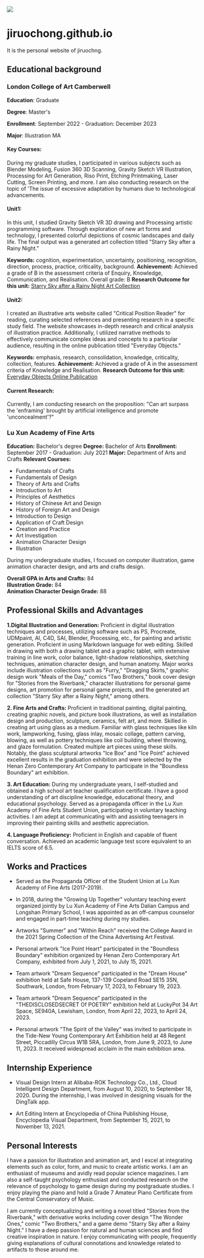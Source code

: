 [![](https://img.shields.io/badge/Personal_Website-jiruochong.github.io-4DCBEB)](https://jiruochong.github.io/index.html)
# jiruochong.github.io
It is the personal  website  of jiruochng.


## Educational background

### London College of Art Camberwell

**Education**: Graduate

**Degree**: Master's

**Enrollment**: September 2022 - Graduation: December 2023

**Major**: Illustration MA

#### Key Courses:
During my graduate studies, I participated in various subjects such as Blender Modeling, Fusion 360 3D Scanning, Gravity Sketch VR Illustration, Processing for Art Generation, Riso Print, Etching Printmaking, Laser Cutting, Screen Printing, and more. I am also conducting research on the topic of 'The issue of excessive adaptation by humans due to technological advancements.

#### Unit1:
In this unit, I studied Gravity Sketch VR 3D drawing and Processing artistic programming software. Through exploration of new art forms and technology, I presented colorful depictions of cosmic landscapes and daily life. The final output was a generated art collection titled "Starry Sky after a Rainy Night."

**Keywords:** cognition, experimentation, uncertainty, positioning, recognition, direction, process, practice, criticality, background.
**Achievement:** Achieved a grade of B in the assessment criteria of Enquiry, Knowledge, Communication, and Realisation. Overall grade: B
**Research Outcome for this unit:** [Starry Sky after a Rainy Night Art Collection](https://www.bilibili.com/video/BV1tG4y1A7Ha/?share_source=copy_web&vd_source=9b0de4b748548e229dda3aac351d9d4a)


#### Unit2:
I created an illustrative arts website called "Critical Position Reader" for reading, curating selected references and presenting research in a specific study field. The website showcases in-depth research and critical analysis of illustration practice. Additionally, I utilized narrative methods to effectively communicate complex ideas and concepts to a particular audience, resulting in the online publication titled "Everyday Objects."

**Keywords:** emphasis, research, consolidation, knowledge, criticality, collection, features.
**Achievement:** Achieved a grade of A in the assessment criteria of Knowledge and Realisation.
**Research Outcome for this unit:** [Everyday Objects Online Publication](https://readymag.com/u3481658947/4244225/)


#### Current Research:
Currently, I am conducting research on the proposition: "Can art surpass the 'enframing' brought by artificial intelligence and promote 'unconcealment'?"

### Lu Xun Academy of Fine Arts

**Education:** Bachelor's degree
**Degree:** Bachelor of Arts
**Enrollment:** September 2017 - Graduation: July 2021
**Major:** Department of Arts and Crafts
**Relevant Courses:**
- Fundamentals of Crafts
- Fundamentals of Design
- Theory of Arts and Crafts
- Introduction to Art
- Principles of Aesthetics
- History of Chinese Art and Design
- History of Foreign Art and Design
- Introduction to Design
- Application of Craft Design
- Creation and Practice
- Art Investigation
- Animation Character Design
- Illustration

During my undergraduate studies, I focused on computer illustration, game animation character design, and arts and crafts design.

**Overall GPA in Arts and Crafts:** 84  
**Illustration Grade:** 84  
**Animation Character Design Grade:** 88  

## Professional Skills and Advantages ##

**1.Digital Illustration and Generation:** Proficient in digital illustration techniques and processes, utilizing software such as PS, Procreate, UDMpaint, AI, C4D, SAI, Blender, Processing, etc., for painting and artistic generation. Proficient in using Markdown language for web editing. Skilled in drawing with both a drawing tablet and a graphic tablet, with extensive training in line work, color balance, light-shadow relationships, sketching techniques, animation character design, and human anatomy. Major works include illustration collections such as "Furry," "Dragging Skirts," graphic design work "Meals of the Day," comics "Two Brothers," book cover design for "Stories from the Riverbank," character illustrations for personal game designs, art promotion for personal game projects, and the generated art collection "Starry Sky after a Rainy Night," among others.

**2. Fine Arts and Crafts:**
   Proficient in traditional painting, digital painting, creating graphic novels, and picture book illustrations, as well as installation design and production, sculpture, ceramics, felt art, and more. Skilled in creating art using glass as a medium. Familiar with glass techniques like kiln work, lampworking, fusing, glass inlay, mosaic collage, pattern carving, blowing, as well as pottery techniques like coil building, wheel throwing, and glaze formulation. Created multiple art pieces using these skills. Notably, the glass sculptural artworks "Ice Box" and "Ice Point" achieved excellent results in the graduation exhibition and were selected by the Henan Zero Contemporary Art Company to participate in the "Boundless Boundary" art exhibition.

**3. Art Education:**
   During my undergraduate years, I self-studied and obtained a high school art teacher qualification certificate. I have a good understanding of art discipline knowledge, educational theory, and educational psychology. Served as a propaganda officer in the Lu Xun Academy of Fine Arts Student Union, participating in voluntary teaching activities. I am adept at communicating with and assisting teenagers in improving their painting skills and aesthetic appreciation.

**4. Language Proficiency:**
   Proficient in English and capable of fluent conversation. Achieved an academic language test score equivalent to an IELTS score of 6.5.

## Works and Practices ##

- Served as the Propaganda Officer of the Student Union at Lu Xun Academy of Fine Arts (2017-2019).

- In 2018, during the "Growing Up Together" voluntary teaching event organized jointly by Lu Xun Academy of Fine Arts Dalian Campus and Longshan Primary School, I was appointed as an off-campus counselor and engaged in part-time teaching during my studies.

- Artworks "Summer" and "Within Reach" received the College Award in the 2021 Spring Collection of the China Advertising Art Festival.

- Personal artwork "Ice Point Heart" participated in the "Boundless Boundary" exhibition organized by Henan Zero Contemporary Art Company, exhibited from July 1, 2021, to July 15, 2021.

- Team artwork "Dream Sequence" participated in the "Dream House" exhibition held at Safe House, 137-139 Copeland Road SE15 3SN, Southwark, London, from February 17, 2023, to February 19, 2023.

- Team artwork "Dream Sequence" participated in the "THEDISCLOSEDSECRET Of POETRY" exhibition held at LuckyPot 34 Art Space, SE940A, Lewisham, London, from April 22, 2023, to April 24, 2023.

- Personal artwork "The Spirit of the Valley" was invited to participate in the Tide-New Young Contemporary Art Exhibition held at 48 Regent Street, Piccadilly Circus W1B 5RA, London, from June 9, 2023, to June 11, 2023. It received widespread acclaim in the main exhibition area.

## Internship Experience ##

- Visual Design Intern at Alibaba-ROK Technology Co., Ltd., Cloud Intelligent Design Department, from August 10, 2020, to September 18, 2020. During the internship, I was involved in designing visuals for the DingTalk app.

- Art Editing Intern at Encyclopedia of China Publishing House, Encyclopedia Visual Department, from September 15, 2021, to November 13, 2021.

## Personal Interests ##

I have a passion for illustration and animation art, and I excel at integrating elements such as color, form, and music to create artistic works. I am an enthusiast of museums and avidly read popular science magazines. I am also a self-taught psychology enthusiast and conducted research on the relevance of psychology to game design during my postgraduate studies. I enjoy playing the piano and hold a Grade 7 Amateur Piano Certificate from the Central Conservatory of Music.

I am currently conceptualizing and writing a novel titled "Stories from the Riverbank," with derivative works including cover design "The Wonder Ones," comic "Two Brothers," and a game demo "Starry Sky after a Rainy Night." I have a deep passion for natural and human sciences and find creative inspiration in nature. I enjoy communicating with people, frequently giving explanations of cultural connotations and knowledge related to artifacts to those around me.


